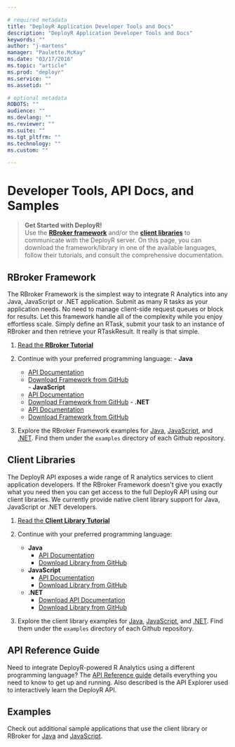 ```yaml
---

# required metadata
title: "DeployR Application Developer Tools and Docs"
description: "DeployR Application Developer Tools and Docs"
keywords: ""
author: "j-martens"
manager: "Paulette.McKay"
ms.date: "03/17/2016"
ms.topic: "article"
ms.prod: "deployr"
ms.service: ""
ms.assetid: ""

# optional metadata
ROBOTS: ""
audience: ""
ms.devlang: ""
ms.reviewer: ""
ms.suite: ""
ms.tgt_pltfrm: ""
ms.technology: ""
ms.custom: ""

---
```


# Developer Tools, API Docs, and Samples

>**Get Started with DeployR!**  
>Use the [**RBroker framework**](deployr-rbroker-framework.md) and/or the [**client libraries**](deployr-client-library.md) to communicate with the DeployR server. On this page, you can download the framework/library in one of the available languages, follow their tutorials, and consult the comprehensive documentation.

## RBroker Framework

The RBroker Framework is the simplest way to integrate R Analytics into any Java, JavaScript or .NET application. Submit as many R tasks as your application needs. No need to manage client-side request queues or block for results. Let this framework handle all of the complexity while you enjoy effortless scale. Simply define an RTask, submit your task to an instance of RBroker and then retrieve your RTaskResult. It really is that simple.

1.   [Read the **RBroker Tutorial**](deployr-rbroker-framework.md)

1.   Continue with your preferred programming language:
	- **Java**
		- [API Documentation](http://microsoft.github.io/java-rbroker-framework/)
		- [Download Framework from GitHub](https://github.com/microsoft/java-rbroker-framework/releases)  
	- **JavaScript**
		- [API Documentation](http://microsoft.github.io/js-rbroker-framework)
		- [Download Framework from GitHub](https://github.com/Microsoft/js-rbroker-framework/releases) 
	- **.NET**
		- [API Documentation](https://github.com/Microsoft/dotnet-rbroker-framework/releases)
		- [Download Framework from GitHub](https://github.com/Microsoft/dotnet-rbroker-framework/releases)  

1.  Explore the RBroker Framework examples for [Java](https://github.com/Microsoft/java-example-rbroker-basics), [JavaScript](https://github.com/Microsoft/js-rbroker-framework), and [.NET](https://github.com/Microsoft/dotnet-rbroker-framework). Find them under the `examples` directory of each Github repository.

## Client Libraries

The DeployR API exposes a wide range of R analytics services to client application developers. If the RBroker Framework doesn't give you exactly what you need then you can get access to the full DeployR API using our client libraries. We currently provide native client library support for Java, JavaScript or .NET developers.

1.  [Read the **Client Library Tutorial**](deployr-client-library.md)

1.  Continue with your preferred programming language:

	-  **Java**
		-  [API Documentation](http://microsoft.github.io/java-client-library/)
		-  [Download Library from GitHub](https://github.com/Microsoft/java-client-library/releases)
	-  **JavaScript**
		-  [API Documentation](https://microsoft.github.io/js-client-library)
		-  [Download Library from GitHub](https://github.com/Microsoft/js-client-library/releases)
	-  **.NET**
		-  [Download API Documentation](https://github.com/Microsoft/dotnet-client-library/releases)
		-  [Download Library from GitHub](https://github.com/Microsoft/dotnet-client-library/releases)

1.  Explore the client library examples for [Java](https://github.com/Microsoft/java-example-client-basics), [JavaScript](https://github.com/Microsoft/js-client-library/releases), and [.NET](https://github.com/Microsoft/dotnet-client-library). Find them under the `examples` directory of each Github repository.

## API Reference Guide

Need to integrate DeployR-powered R Analytics using a different programming language? The [API Reference guide](deployr-api-reference.md) details everything you need to know to get up and running. Also described is the API Explorer used to interactively learn the DeployR API. 


## Examples

Check out additional sample applications that use the client library or RBroker for [Java](https://github.com/microsoft/?utf8=%E2%9C%93&query=java-example) and [JavaScript](https://github.com/microsoft/?utf8=✓&query=js-example).
